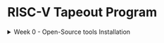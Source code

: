 # RISC-V Tapeout Program
<details>
<summary> Week 0 - Open-Source tools Installation </summary>
  <br>
  <p> In this phase of the program we focus on establishing a robust and efficient development environment. This was accomplished by installing a suite of essential open-source tools to be used for all subsequent Simulation, Synthesis and Physical design. In order to install the open-source tools, it is required to setup Ubuntu in Orcale Virtualbox.
   <h2>Tool includes:-</h2>
  </p>
<ol>
  <li>Yosys</li>
  <li>iverilog</li>
  <li>gtkwave</li>
  <li>magic</li>
  <li>ngspice</li>
  <li>OpenLane</li>
  <li>OpenSTA</li>
</details>
